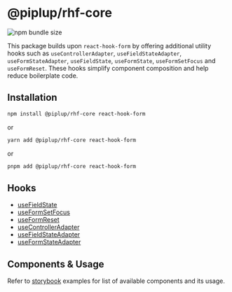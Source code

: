 # @piplup/rhf-core

![npm bundle size](https://img.shields.io/bundlephobia/minzip/@piplup/rhf-core)

This package builds upon `react-hook-form` by offering additional utility hooks such as `useControllerAdapter`, `useFieldStateAdapter`, `useFormStateAdapter`, `useFieldState`, `useFormState`, `useFormSetFocus` and `useFormReset`. These hooks simplify component composition and help reduce boilerplate code.

## Installation

```bash
npm install @piplup/rhf-core react-hook-form
```

or

```bash
yarn add @piplup/rhf-core react-hook-form
```

or

```bash
pnpm add @piplup/rhf-core react-hook-form
```

## Hooks

- [useFieldState](https://github.com/sadik-malik/piplup-react-hook-form/blob/main/packages/rhf-core/src/hooks/use-field-state-adapter.ts)
- [useFormSetFocus](https://github.com/sadik-malik/piplup-react-hook-form/blob/main/packages/rhf-core/src/hooks/use-form-set-focus.ts)
- [useFormReset](https://github.com/sadik-malik/piplup-react-hook-form/blob/main/packages/rhf-core/src/hooks/use-form-reset.ts)
- [useControllerAdapter](https://github.com/sadik-malik/piplup-react-hook-form/blob/main/packages/rhf-core/src/hooks/use-controller-adapter.ts)
- [useFieldStateAdapter](https://github.com/sadik-malik/piplup-react-hook-form/blob/main/packages/rhf-core/src/hooks/use-field-state-adapter.ts)
- [useFormStateAdapter](https://github.com/sadik-malik/piplup-react-hook-form/blob/main/packages/rhf-core/src/hooks/use-form-state-adapter.ts)

## Components & Usage

Refer to [storybook](https://www.piplupjs.com) examples for list of available components and its usage.

